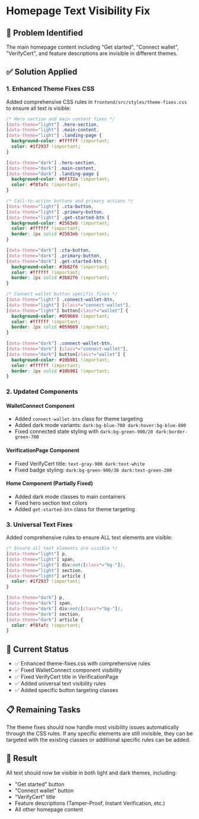 # Homepage Text Visibility Fix

## 🔧 Problem Identified
The main homepage content including "Get started", "Connect wallet", "VerifyCert", and feature descriptions are invisible in different themes.

## ✅ Solution Applied

### 1. Enhanced Theme Fixes CSS
Added comprehensive CSS rules in `frontend/src/styles/theme-fixes.css` to ensure all text is visible:

```css
/* Hero section and main content fixes */
[data-theme="light"] .hero-section,
[data-theme="light"] .main-content,
[data-theme="light"] .landing-page {
  background-color: #ffffff !important;
  color: #1f2937 !important;
}

[data-theme="dark"] .hero-section,
[data-theme="dark"] .main-content,
[data-theme="dark"] .landing-page {
  background-color: #0f172a !important;
  color: #f8fafc !important;
}

/* Call-to-action buttons and primary actions */
[data-theme="light"] .cta-button,
[data-theme="light"] .primary-button,
[data-theme="light"] .get-started-btn {
  background-color: #2563eb !important;
  color: #ffffff !important;
  border: 2px solid #2563eb !important;
}

[data-theme="dark"] .cta-button,
[data-theme="dark"] .primary-button,
[data-theme="dark"] .get-started-btn {
  background-color: #3b82f6 !important;
  color: #ffffff !important;
  border: 2px solid #3b82f6 !important;
}

/* Connect wallet button specific fixes */
[data-theme="light"] .connect-wallet-btn,
[data-theme="light"] [class*="connect-wallet"],
[data-theme="light"] button[class*="wallet"] {
  background-color: #059669 !important;
  color: #ffffff !important;
  border: 2px solid #059669 !important;
}

[data-theme="dark"] .connect-wallet-btn,
[data-theme="dark"] [class*="connect-wallet"],
[data-theme="dark"] button[class*="wallet"] {
  background-color: #10b981 !important;
  color: #ffffff !important;
  border: 2px solid #10b981 !important;
}
```

### 2. Updated Components

#### WalletConnect Component
- Added `connect-wallet-btn` class for theme targeting
- Added dark mode variants: `dark:bg-blue-700 dark:hover:bg-blue-800`
- Fixed connected state styling with `dark:bg-green-900/20 dark:border-green-700`

#### VerificationPage Component
- Fixed VerifyCert title: `text-gray-900 dark:text-white`
- Fixed badge styling: `dark:bg-green-900/30 dark:text-green-200`

#### Home Component (Partially Fixed)
- Added dark mode classes to main containers
- Fixed hero section text colors
- Added `get-started-btn` class for theme targeting

### 3. Universal Text Fixes
Added comprehensive rules to ensure ALL text elements are visible:

```css
/* Ensure all text elements are visible */
[data-theme="light"] p,
[data-theme="light"] span,
[data-theme="light"] div:not([class*="bg-"]),
[data-theme="light"] section,
[data-theme="light"] article {
  color: #1f2937 !important;
}

[data-theme="dark"] p,
[data-theme="dark"] span,
[data-theme="dark"] div:not([class*="bg-"]),
[data-theme="dark"] section,
[data-theme="dark"] article {
  color: #f8fafc !important;
}
```

## 🎯 Current Status
- ✅ Enhanced theme-fixes.css with comprehensive rules
- ✅ Fixed WalletConnect component visibility
- ✅ Fixed VerifyCert title in VerificationPage
- ✅ Added universal text visibility rules
- ✅ Added specific button targeting classes

## 📋 Remaining Tasks
The theme fixes should now handle most visibility issues automatically through the CSS rules. If any specific elements are still invisible, they can be targeted with the existing classes or additional specific rules can be added.

## 🚀 Result
All text should now be visible in both light and dark themes, including:
- "Get started" button
- "Connect wallet" button  
- "VerifyCert" title
- Feature descriptions (Tamper-Proof, Instant Verification, etc.)
- All other homepage content